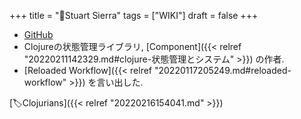 +++
title = "📝Stuart Sierra"
tags = ["WIKI"]
draft = false
+++

-   [GitHub](https://github.com/stuartsierra)
-   Clojureの状態管理ライブラリ, [Component]({{< relref "20220211142329.md#clojure-状態管理とシステム" >}}) の作者.
-   [Reloaded Workflow]({{< relref "20220117205249.md#reloaded-workflow" >}}) を言い出した.

[🏷Clojurians]({{< relref "20220216154041.md" >}})
